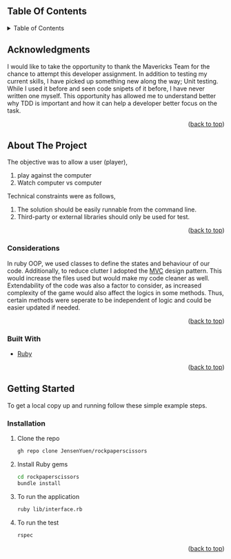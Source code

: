<div id="top">

  <!-- TABLE OF CONTENTS -->
  ## Table Of Contents
  <details>
    <summary>Table of Contents</summary>
    <ol>
      <li><a href="#acknowledgments">Acknowledgments</a></li>
      <li>
        <a href="#about-the-project">About The Project</a>
        <ul>
          <li><a href="#considerations">Considerations</a></li>
          <li><a href="#built-with">Built With</a></li>
        </ul>
      </li>
      <li>
        <a href="#getting-started">Getting Started</a>
        <ul>
          <li><a href="#installation">Installation</a></li>
        </ul>
      </li>
    </ol>
  </details>
  
</div>

<!-- ACKNOWLEDGMENTS -->
## Acknowledgments

I would like to take the opportunity to thank the Mavericks Team for the chance to attempt this developer assignment. In addition to testing my current skills, I have picked up something new along the way; Unit testing. While I used it before and seen code snipets of it before, I have never written one myself. This opportunity has allowed me to understand better why TDD is important and how it can help a developer better focus on the task.

<p align="right">(<a href="#top">back to top</a>)</p>

<!-- ABOUT THE PROJECT -->
## About The Project

The objective was to allow a user (player),
1. play against the computer 
2. Watch computer vs computer

Technical constraints were as follows,
1. The solution should be easily runnable from the command line.
2. Third-party or external libraries should only be used for test.

<p align="right">(<a href="#top">back to top</a>)</p>

### Considerations

In ruby OOP, we used classes to define the states and behaviour of our code. 
Additionally, to reduce clutter I adopted the [MVC](https://developer.mozilla.org/en-US/docs/Glossary/MVC) design pattern.
This would increase the files used but would make my code cleaner as well.
Extendability of the code was also a factor to consider, as increased complexity of the game would also affect the logics in some methods. Thus, certain methods were seperate to be independent of logic and could be easier updated if needed.

<p align="right">(<a href="#top">back to top</a>)</p>


### Built With

* [Ruby](https://www.ruby-lang.org/en/)

<p align="right">(<a href="#top">back to top</a>)</p>



<!-- GETTING STARTED -->
## Getting Started

To get a local copy up and running follow these simple example steps.

### Installation

1. Clone the repo
   ```sh
   gh repo clone JensenYuen/rockpaperscissors
   ```
2. Install Ruby gems 
   ```sh
   cd rockpaperscissors
   bundle install
   ```
3. To run the application
   ```sh
   ruby lib/interface.rb
   ```
4. To run the test
   ```sh
   rspec
   ```
<p align="right">(<a href="#top">back to top</a>)</p>

